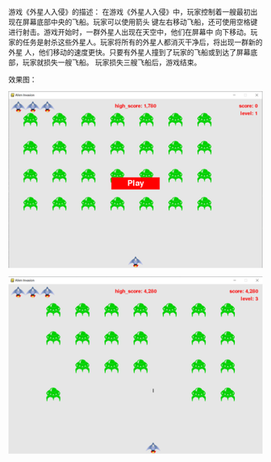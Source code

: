 游戏《外星人入侵》的描述：
    在游戏《外星人入侵》中，玩家控制着一艘最初出现在屏幕底部中央的飞船。玩家可以使用箭头
键左右移动飞船，还可使用空格键进行射击。游戏开始时，一群外星人出现在天空中，他们在屏幕中
向下移动。玩家的任务是射杀这些外星人。玩家将所有的外星人都消灭干净后，将出现一群新的外星
人，他们移动的速度更快。只要有外星人撞到了玩家的飞船或到达了屏幕底部，玩家就损失一艘飞船。
玩家损失三艘飞船后，游戏结束。

效果图：

![image](https://github.com/JackKoLing/python_study_notes/blob/master/project1_alien_invasion/res_images/1.png)

![image](https://github.com/JackKoLing/python_study_notes/blob/master/project1_alien_invasion/res_images/2.png)
